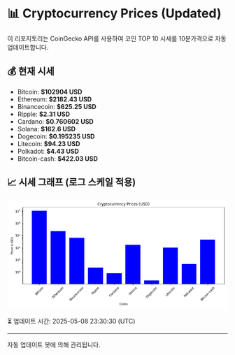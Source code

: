 
# 📊 Cryptocurrency Prices (Updated)

이 리포지토리는 CoinGecko API를 사용하여 코인 TOP 10 시세를 10분가격으로 자동 업데이트합니다.

## 💰 현재 시세
- Bitcoin: **$102904 USD**
- Ethereum: **$2182.43 USD**
- Binancecoin: **$625.25 USD**
- Ripple: **$2.31 USD**
- Cardano: **$0.760602 USD**
- Solana: **$162.6 USD**
- Dogecoin: **$0.195235 USD**
- Litecoin: **$94.23 USD**
- Polkadot: **$4.43 USD**
- Bitcoin-cash: **$422.03 USD**

## 📈 시세 그래프 (로그 스케일 적용)
![Crypto Prices](crypto_prices.png)

⏳ 업데이트 시간: 2025-05-08 23:30:30 (UTC)

---
자동 업데이트 봇에 의해 관리됩니다.
